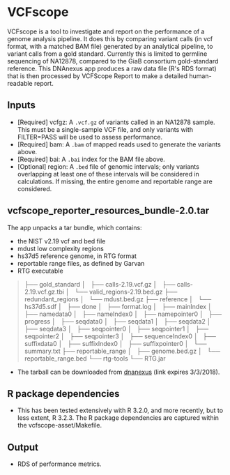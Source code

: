 # VCFscope

VCFscope is a tool to investigate and report on the performance of a genome 
analysis pipeline. It does this by comparing variant calls (in vcf format, with
a matched BAM file) generated by an analytical pipeline, to variant calls from a
gold standard. Currently this is limited to germline sequencing of NA12878,
compared to the GiaB consortium gold-standard reference. This DNAnexus app
produces a raw data file (R's RDS format) that is then processed by VCFScope
Report to make a detailed human-readable report.

## Inputs
* [Required] vcfgz: A `.vcf.gz` of variants called in an NA12878 sample. This
must be a single-sample VCF file, and only variants with FILTER=PASS will be
used to assess performance.
* [Required] bam: A `.bam` of mapped reads used to generate the variants above.
* [Required] bai: A `.bai` index for the BAM file above.
* [Optional] region: A `.bed` file of genomic intervals; only variants 
overlapping at least one of these intervals will be considered in calculations.
If missing, the entire genome and reportable range are considered.

## vcfscope_reporter_resources_bundle-2.0.tar
The app unpacks a tar bundle, which contains:
* the NIST v2.19 vcf and bed file
* mdust low complexity regions
* hs37d5 reference genome, in RTG format
* reportable range files, as defined by Garvan
* RTG executable

>    ├── gold_standard
>    │   ├── calls-2.19.vcf.gz
>    │   ├── calls-2.19.vcf.gz.tbi
>    │   └── valid_regions-2.19.bed.gz
>    ├── redundant_regions
>    │   └── mdust.bed.gz
>    ├── reference
>    │   └── hs37d5.sdf
>    │       ├── done
>    │       ├── format.log
>    │       ├── mainIndex
>    │       ├── namedata0
>    │       ├── nameIndex0
>    │       ├── namepointer0
>    │       ├── progress
>    │       ├── seqdata0
>    │       ├── seqdata1
>    │       ├── seqdata2
>    │       ├── seqdata3
>    │       ├── seqpointer0
>    │       ├── seqpointer1
>    │       ├── seqpointer2
>    │       ├── seqpointer3
>    │       ├── sequenceIndex0
>    │       ├── suffixdata0
>    │       ├── suffixIndex0
>    │       ├── suffixpointer0
>    │       └── summary.txt
>    ├── reportable_range
>    │   ├── genome.bed.gz
>    │   └── reportable_range.bed
>    └── rtg-tools
>        └── RTG.jar

* The tarball can be downloaded from [dnanexus](https://dl.dnanex.us/F/D/6BYp8fYGkFPY2y88x64Z1pqGYQ0Fqzk3Yx226yx5/vcfscope_reporter_resources_bundle-2.0.tar) (link expires 3/3/2018).

## R package dependencies
* This has been tested extensively with R 3.2.0, and more recently, but to less extent, R 3.2.3. The R package
dependencies are captured within the vcfscope-asset/Makefile.

## Output
* RDS of performance metrics.
